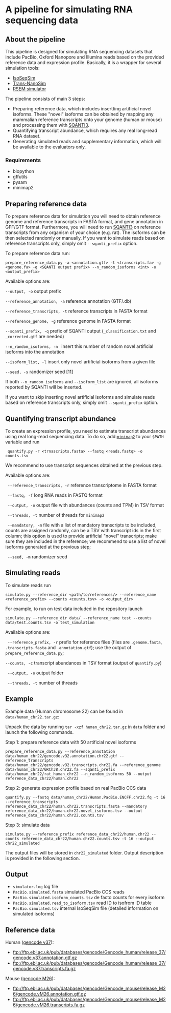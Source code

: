 # A pipeline for simulating RNA sequencing data


## About the pipeline

This pipeline is designed for simulating RNA sequencing datasets that include
PacBio, Oxford Nanopore and Illumina reads based on the provided reference data and 
expression profile. Basically, it is a wrapper for several simulation tools: 
- [IsoSeqSim](https://github.com/yunhaowang/IsoSeqSim)
- [Trans-NanoSim](https://github.com/bcgsc/NanoSim)
- [RSEM simulator](http://deweylab.biostat.wisc.edu/rsem/README.html)

The pipeline consists of main 3 steps:
- Preparing reference data, which includes insertting artificial novel isoforms.
  These "novel" isoforms can be obtained by mapping any mammalian reference transcripts 
  onto your genome (human or mouse) and processing them with [SQANTI3](https://github.com/ConesaLab/SQANTI3). 
- Quantifying transcript abundance, which requires any real long-read RNA dataset.
- Generating simulated reads and supplementary information, which will be available to the evaluators only.


### Requirements

- biopython
- gffutils
- pysam
- minimap2

## Preparing reference data

To prepare reference data for simulation you will need to obtain reference genome and
reference transcripts in FASTA format, and gene annotation in GFF/GTF format.
Furthermore, you will need to run [SQANTI3](https://github.com/ConesaLab/SQANTI3) on
reference transcripts from any organism of your choice (e.g. rat).
The isoforms can be then selected randomly or manually. If you want to
simulate reads based on reference transcripts only, simply omit `--sqanti_prefix` option.

To prepare reference data run:

``` prepare_reference_data.py -a <annotation.gtf> -t <transcripts.fa> -g <genome.fa> -q <SQANTI output prefix> --n_random_isoforms <int> -o <output_prefix>  ```

Available options are:

``` --output, -o ``` output prefix

```--reference_annotation, -a``` reference annotation (GTF/.db)

```--reference_transcripts, -t``` reference transcripts in FASTA format

```--reference_genome, -g``` reference genome in FASTA format

```--sqanti_prefix, -q``` prefix of SQANTI output (`_classification.txt` and `_corrected.gtf` are needed)

```--n_random_isoforms, -n ``` insert this number of random novel artificial isoforms into the annotation

```--isoform_list, -l``` insert only novel artificial isoforms from a given file

```--seed, -s``` randomizer seed [11]

If both `--n_random_isoforms` and `--isoform_list` are ignored, all isoforms reported by SQANTI will be inserted.

If you want to skip inserting novel artificial isoforms and simulate reads based on reference transcripts only, 
simply omit `--sqanti_prefix` option.

## Quantifying transcript abundance

To create an expression profile, you need to estimate transcript abundances 
using real long-read sequencing data. To do so, add [`minimap2`](https://github.com/lh3/minimap2) to your
`$PATH` variable and run

``` quantify.py -r <trnascripts.fasta> --fastq <reads.fastq> -o counts.tsv```

We recommend to use transcript sequences obtained at the previous step.

Available options are:

``` --reference_transcripts, -r``` reference transcriptome in FASTA format

``` --fastq, -f``` long RNA reads in FASTQ format

``` --output, -o``` output file with abundances (counts and TPM) in TSV format

``` --threads, -t``` number of threads for `minimap2`

``` --mandatory, -m``` file with a list of mandatory transcripts to be included,
                       counts are assigned randomly, can be a TSV with transcript ids in the first column;
                       this option is used to provide artificial "novel" transcripts;
                       make sure they are included in the reference;
                       we recommend to use a list of novel isoforms generated at the previous step;

``` --seed, -m``` randomizer seed

## Simulating reads

To simulate reads run

``` simulate.py --reference_dir <path/to/references/> --reference_name <reference_prefix> --counts <counts.tsv> -o <output_dir> ```

For example, to run on test data included in the repository launch

``` simulate.py --reference_dir data/ --reference_name test --counts data/test.counts.tsv -o test_simulation ```

Available options are:

``` --reference_prefix, -r``` prefix for reference files (files are `.genome.fasta`, `.transcripts.fasta` and `.annotation.gtf`);
                              use the output of `prepare_reference_data.py`;

```--counts, -c``` transcript abundances in TSV format (output of `quantify.py`)

``` --output, -o``` output folder

``` --threads, -t``` number of threads


## Example 

Example data (Human chromosome 22) can be found in `data/human_chr22.tar.gz`:

Unpack the data by running `tar -xzf human_chr22.tar.gz` in `data` folder and launch the following commands.

Step 1: prepare reference data with 50 artificial novel isoforms

```prepare_reference_data.py --reference_annotation data/human_chr22/gencode.v32.annotation.chr22.gtf --reference_transcripts data/human_chr22/gencode.v32.transcripts.chr22.fa --reference_genome data/human_chr22/GRCh38.chr22.fa --sqanti_prefix data/human_chr22/rat_human_chr22 --n_random_isoforms 50 --output reference_data_chr22/human.chr22 ```

Step 2: generate expression profile based on real PacBio CCS data

```quantify.py --fastq data/human_chr22/Human.PacBio.ENCFF.chr22.fq -t 16 --reference_transcripts reference_data_chr22/human.chr22.transcripts.fasta --mandatory reference_data_chr22/human.chr22.novel_isoforms.tsv --output reference_data_chr22/human.chr22.counts.tsv```

Step 3: simulate data

```simulate.py --reference_prefix reference_data_chr22/human.chr22 --counts reference_data_chr22/human.chr22.counts.tsv -t 16 --output chr22_simulated```

The output files will be stored in `chr22_simulated` folder. Output description is provided in the following section.

## Output

- `simulator.log` log file
- `PacBio.simulated.fasta` simulated PacBio CCS reads
- `PacBio.simulated.isoform_counts.tsv` de facto counts for every isoform
- `PacBio.simulated.read_to_isoform.tsv` read ID to isofrom ID table
- `PacBio.simulated.tsv` internal IsoSeqSim file (detailed information on simulated isoforms)


## Reference data

Human ([gencode v37](https://www.gencodegenes.org/human/)):
- ftp://ftp.ebi.ac.uk/pub/databases/gencode/Gencode_human/release_37/gencode.v37.annotation.gtf.gz
- ftp://ftp.ebi.ac.uk/pub/databases/gencode/Gencode_human/release_37/gencode.v37.transcripts.fa.gz

Mouse ([gencode M26](https://www.gencodegenes.org/mouse/)):
- ftp://ftp.ebi.ac.uk/pub/databases/gencode/Gencode_mouse/release_M26/gencode.vM26.annotation.gtf.gz
- ftp://ftp.ebi.ac.uk/pub/databases/gencode/Gencode_mouse/release_M26/gencode.vM26.transcripts.fa.gz